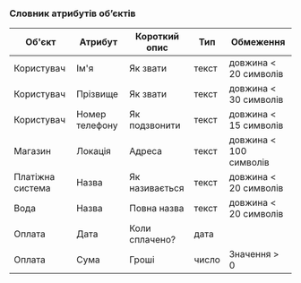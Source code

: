### Словник атрибутів об’єктів

|Об'єкт|Атрибут|Короткий опис|Тип|Обмеження|
|-|-|-|-|-|
|Користувач|Ім'я|Як звати|текст|довжина < 20 символів|
|Користувач|Прізвище|Як звати|текст|довжина < 30 символів|
|Користувач|Номер телефону|Як подзвонити|текст|довжина < 15 символів|
|Магазин|Локація|Адреса|текст|довжина < 100 символів|
|Платіжна система|Назва|Як називається|текст|довжина < 20 символів|
|Вода|Назва|Повна назва|текст|довжина < 20 символів|
|Оплата|Дата|Коли сплачено?|дата||
|Оплата|Сума|Гроші|число|Значення > 0|

